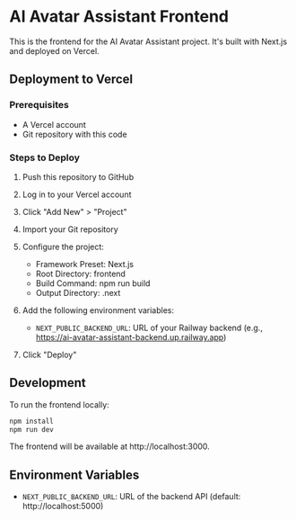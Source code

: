 # AI Avatar Assistant Frontend

This is the frontend for the AI Avatar Assistant project. It's built with Next.js and deployed on Vercel.

## Deployment to Vercel

### Prerequisites
- A Vercel account
- Git repository with this code

### Steps to Deploy

1. Push this repository to GitHub
2. Log in to your Vercel account
3. Click "Add New" > "Project"
4. Import your Git repository
5. Configure the project:
   - Framework Preset: Next.js
   - Root Directory: frontend
   - Build Command: npm run build
   - Output Directory: .next

6. Add the following environment variables:
   - `NEXT_PUBLIC_BACKEND_URL`: URL of your Railway backend (e.g., https://ai-avatar-assistant-backend.up.railway.app)

7. Click "Deploy"

## Development

To run the frontend locally:

```bash
npm install
npm run dev
```

The frontend will be available at http://localhost:3000.

## Environment Variables

- `NEXT_PUBLIC_BACKEND_URL`: URL of the backend API (default: http://localhost:5000) 
